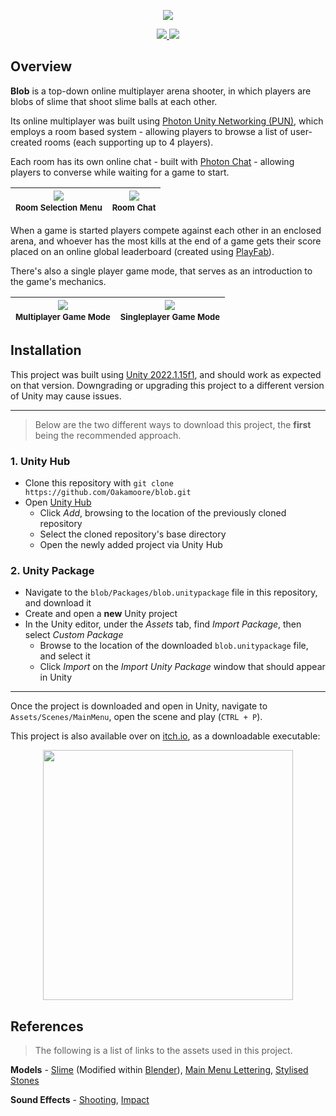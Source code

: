 
<p align="center">
  <img src="https://github.com/Oakamoore/blob/assets/57583938/9ec4262e-a00c-449d-8860-c8b308739e3d" />
</p>

<p align="center">
  <a href="https://github.com/Oakamoore/blob/blob/main/LICENSE">
	 <img src="https://img.shields.io/badge/License-MIT-green"/>
  </a>
  <a href="https://unity.com/releases/editor/whats-new/2022.1.15#installs">
	<img src="https://img.shields.io/badge/Unity-2022.1.15f1-57b9d3.svg?style=flat&logo=unity&color=orange"/>
  </a>
</p>

## Overview
**Blob** is a top-down online multiplayer arena shooter, in which players are blobs of slime that shoot slime balls at each other. 

Its online multiplayer was built using [Photon Unity Networking (PUN)](https://www.photonengine.com/pun), which employs a room based system - allowing players to browse a list of user-created rooms (each supporting up to 4 players).

Each room has its own online chat - built with [Photon Chat](https://www.photonengine.com/chat) - allowing players to converse while waiting for a game to start.

<div align="center">

|![](https://github.com/Oakamoore/blob/assets/57583938/d3c49269-e118-4fd5-a376-b66e8a498001)<font size="-1"><br>Room Selection Menu</font>|![](https://github.com/Oakamoore/blob/assets/57583938/2a918b21-90e9-4229-99db-d678f0bcb137)<font size="-1"><br>Room Chat</font>|
|:-:|:-:|

</div>

When a game is started players compete against each other in an enclosed arena, and whoever has the most kills at the end of a game gets their score placed on an online global leaderboard (created using [PlayFab](https://playfab.com/multiplayer/#stats)).

There's also a single player game mode, that serves as an introduction to the game's mechanics.

<div align="center">

|![](https://github.com/Oakamoore/blob/assets/57583938/c8392a51-d1b8-4aa6-8459-db7a03fce533)<font size="-1"><br>Multiplayer Game Mode</font>|![](https://github.com/Oakamoore/blob/assets/57583938/99fde646-5717-42e9-af0d-2949c21c604e)<font size="-1"><br>Singleplayer Game Mode</font>|
|:-:|:-:|

</div>

## Installation

This project was built using [Unity 2022.1.15f1](https://unity.com/releases/editor/whats-new/2022.1.15#installs), and should work as expected on that version. Downgrading or upgrading this project to a different version of Unity may cause issues. 

***
> Below are the two different ways to download this project, the **first** being the recommended approach.

### 1. Unity Hub

- Clone this repository with `git clone https://github.com/Oakamoore/blob.git`
- Open [Unity Hub](https://unity.com/unity-hub)
	- Click *Add*, browsing to the location of the previously cloned repository
	- Select the cloned repository's base directory
	- Open the newly added project via Unity Hub

### 2. Unity Package 

- Navigate to the `blob/Packages/blob.unitypackage` file in this repository, and download it
- Create and open a **new** Unity project
- In the Unity editor, under the *Assets* tab, find *Import Package*, then select *Custom Package*
	- Browse to the location of the downloaded `blob.unitypackage` file, and select it 
	- Click *Import* on the *Import Unity Package* window that should appear in Unity

***
Once the project is downloaded and open in Unity, navigate to `Assets/Scenes/MainMenu`, open the scene and play (`CTRL + P`).

This project is also available over on [itch.io](https://itch.io/), as a downloadable executable:

<div align="center">
	<a href="https://oakamoore.itch.io/blob">
		 <img src="https://github.com/user-attachments/assets/fc89694c-2e88-4bb3-aa5b-7d336cb3990a" width="400px"/>
	</a>
</div>

## References

> The following is a list of links to the assets used in this project.

**Models** - [Slime](https://sketchfab.com/3d-models/slime-creature-f176c00e63c24155b2c308b06cdb32d8) (Modified within [Blender](https://www.blender.org/)), [Main Menu Lettering](https://sketchfab.com/3d-models/bubble-letters-ef49e3ea68f04223b173d86991c77d1c), [Stylised Stones](https://sketchfab.com/3d-models/stylized-stones-minipack-719d8ee393db4b218ace19ce9124918d)

**Sound Effects** - [Shooting](https://freesound.org/people/deoking/sounds/411671/), [Impact](https://freesound.org/people/yottasounds/sounds/232135/)

